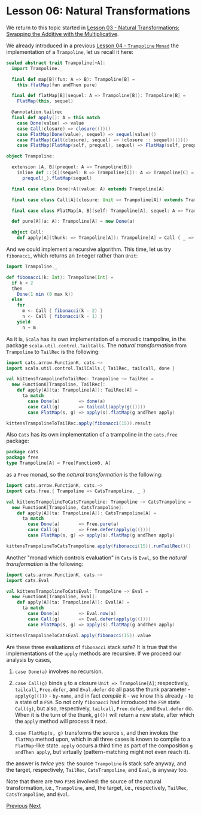 Lesson 06: Natural Transformations
==================================

We return to this topic started in [Lesson 03 - Natural Transformations: Swapping the Additive with the Multiplicative](https://github.com/sjbiaga/kittens/blob/main/expr-03-swap/README.md).

We already introduced in a previous
[Lesson 04 - `Trampoline` `Monad`](https://github.com/sjbiaga/kittens/blob/main/queens-3-trampoline/README.md) the
implementation of a `Trampoline`, let us recall it here:

```Scala
sealed abstract trait Trampoline[+A]:
  import Trampoline._

  final def map[B](fun: A => B): Trampoline[B] =
    this.flatMap(fun andThen pure)

  final def flatMap[B](sequel: A => Trampoline[B]): Trampoline[B] =
    FlatMap(this, sequel)

  @annotation.tailrec
  final def apply(): A = this match
    case Done(value) => value
    case Call(closure) => closure(())()
    case FlatMap(Done(value), sequel) => sequel(value)()
    case FlatMap(Call(closure), sequel) => (closure :: sequel)(())()
    case FlatMap(FlatMap(self, prequel), sequel) => FlatMap(self, prequel :: sequel)()

object Trampoline:

  extension [A, B](prequel: A => Trampoline[B])
    inline def ::[C](sequel: B => Trampoline[C]): A => Trampoline[C] =
      prequel(_).flatMap(sequel)

  final case class Done[+A](value: A) extends Trampoline[A]

  final case class Call[A](closure: Unit => Trampoline[A]) extends Trampoline[A]

  final case class FlatMap[A, B](self: Trampoline[A], sequel: A => Trampoline[B]) extends Trampoline[B]

  def pure[A](a: A): Trampoline[A] = new Done(a)

  object Call:
    def apply[A](thunk: => Trampoline[A]): Trampoline[A] = Call { _ => thunk }
```

And we could implement a recursive algorithm. This time, let us try `fibonacci`, which returns an `Int`eger rather than
`Unit`:

```Scala
import Trampoline._

def fibonacci(k: Int): Trampoline[Int] =
  if k < 2
  then
    Done(1 min (0 max k))
  else
    for
      m <- Call { fibonacci(k - 2) }
      n <- Call { fibonacci(k - 1) }
    yield
      n + m
```

As it is, `Scala` has its own implementation of a monadic trampoline, in the package `scala.util.control.TailCalls`. The
_natural transformation_ from `Trampoline` to `TailRec` is the following:

```Scala
import cats.arrow.FunctionK, cats.~>
import scala.util.control.TailCalls.{ TailRec, tailcall, done }

val kittensTrampolineToTailRec: Trampoline ~> TailRec =
  new FunctionK[Trampoline, TailRec]:
    def apply[A](ta: Trampoline[A]): TailRec[A] =
      ta match
        case Done(a)       => done(a)
        case Call(g)       => tailcall(apply(g(())))
        case FlatMap(s, g) => apply(s).flatMap(g andThen apply)

kittensTrampolineToTailRec.apply(fibonacci(15)).result
```

Also `Cats` has its own implementation of a trampoline in the `cats.free` package:

```Scala
package cats
package free
type Trampoline[A] = Free[Function0, A]
```

as a `Free` monad, so the _natural transformation_ is the following:

```Scala
import cats.arrow.FunctionK, cats.~>
import cats.free.{ Trampoline => CatsTrampoline, _ }

val kittensTrampolineToCatsTrampoline: Trampoline ~> CatsTrampoline =
  new FunctionK[Trampoline, CatsTrampoline]:
    def apply[A](ta: Trampoline[A]): CatsTrampoline[A] =
      ta match
        case Done(a)       => Free.pure(a)
        case Call(g)       => Free.defer(apply(g(())))
        case FlatMap(s, g) => apply(s).flatMap(g andThen apply)

kittensTrampolineToCatsTrampoline.apply(fibonacci(15)).runTailRec()()
```

Another "monad which controls evaluation" in `Cats` is `Eval`, so the _natural transformation_ is the following:

```Scala
import cats.arrow.FunctionK, cats.~>
import cats.Eval

val kittensTrampolineToCatsEval: Trampoline ~> Eval =
  new FunctionK[Trampoline, Eval]:
    def apply[A](ta: Trampoline[A]): Eval[A] =
      ta match
        case Done(a)       => Eval.now(a)
        case Call(g)       => Eval.defer(apply(g(())))
        case FlatMap(s, g) => apply(s).flatMap(g andThen apply)

kittensTrampolineToCatsEval.apply(fibonacci(15)).value
```

Are these three evaluations of `fibonacci` stack safe? It is true that the implementations of the `apply` methods are
recursive. If we proceed our analysis by cases,

1. `case Done(a)` involves no recursion.

1. `case Call(g)` binds `g` to a closure `Unit => Trampoline[A]`; respectively, `tailcall`, `Free.defer`, and `Eval.defer`
   do all pass the thunk parameter - `apply(g(()))` - `by-name`, and in fact _compile_ it - we know this already - to a
   state of a `FSM`. So not only `fibonacci` had introduced the `FSM` state `Call(g)`, but also, respectively, `tailcall`,
   `Free.defer`, and `Eval.defer` do. When it is the turn of the thunk, `g(())` will return a new state, after which the
   `apply` method will process it next.

1. `case FlatMap(s, g)` transforms the source `s`, and then invokes the `flatMap` method upon, which in all three cases is
   known to compile to a `FlatMap`-like state. `apply` occurs a third time as part of the composition `g andThen apply`, but
   virtually (pattern-matching might not even reach it).

the answer is _twice_ yes: the source `Trampoline` is stack safe anyway, and the target, respectively, `TailRec`,
`CatsTrampoline`, and `Eval`, is anyway too.

Note that there are two `FSM`s involved: the source of the natural transformation, i.e., `Trampoline`, and, the target, i.e.,
respectively, `TailRec`, `CatsTrampoline`, and `Eval`.

[Previous](https://github.com/sjbiaga/kittens/blob/main/expr-08-monoidK/README.md) [Next](https://github.com/sjbiaga/kittens/blob/main/nat-3-trampoline/README.md)
